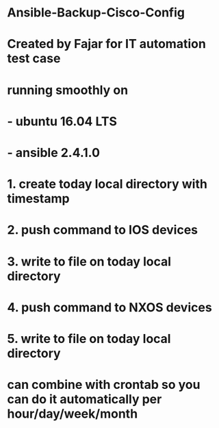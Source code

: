 # Ansible-Backup-Cisco-Config
# Created by Fajar for IT automation test case
# running smoothly on
# - ubuntu 16.04 LTS
# - ansible 2.4.1.0
#
# 1. create today local directory with timestamp
# 2. push command to IOS devices
# 3. write to file on today local directory
# 4. push command to NXOS devices
# 5. write to file on today local directory
#
# can combine with crontab so you can do it automatically per hour/day/week/month
